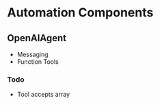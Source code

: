 # Automation Components

## OpenAIAgent
- Messaging
- Function Tools

### Todo
- Tool accepts array
